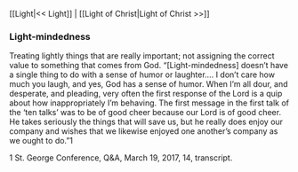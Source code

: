 [[Light|<< Light]]  |  [[Light of Christ|Light of Christ >>]]

### Light-mindedness
Treating lightly things that are really important; not assigning the correct value to something that comes from God. “[Light-mindedness] doesn’t have a single thing to do with a sense of humor or laughter…. I don’t care how much you laugh, and yes, God has a sense of humor. When I’m all dour, and desperate, and pleading, very often the first response of the Lord is a quip about how inappropriately I’m behaving. The first message in the first talk of the ‘ten talks’ was to be of good cheer because our Lord is of good cheer. He takes seriously the things that will save us, but he really does enjoy our company and wishes that we likewise enjoyed one another’s company as we ought to do.”1



1 St. George Conference, Q&A, March 19, 2017, 14, transcript.